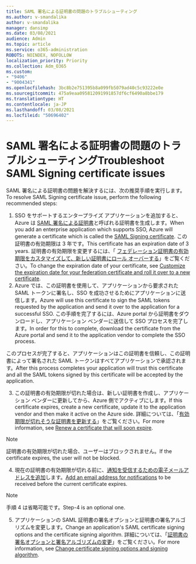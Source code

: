 ```yaml
---
title: SAML 署名による証明書の問題のトラブルシューティング
ms.author: v-smandalika
author: v-smandalika
manager: dansimp
ms.date: 03/08/2021
audience: Admin
ms.topic: article
ms.service: o365-administration
ROBOTS: NOINDEX, NOFOLLOW
localization_priority: Priority
ms.collection: Adm_O365
ms.custom:
- "9406"
- "9004341"
ms.openlocfilehash: 3bc8b2e751395b8a099fb5079ad40c5c93222e0e
ms.sourcegitcommit: 475a9eaa095812091991857df6cf6490a8bbe179
ms.translationtype: HT
ms.contentlocale: ja-JP
ms.lasthandoff: 03/08/2021
ms.locfileid: "50696402"
---
```

# <a name="troubleshoot-saml-signing-certificate-issues"></a><span data-ttu-id="80bdf-102">SAML 署名による証明書の問題のトラブルシューティング</span><span class="sxs-lookup"><span data-stu-id="80bdf-102">Troubleshoot SAML Signing certificate issues</span></span>

<span data-ttu-id="80bdf-103">SAML 署名による証明書の問題を解決するには、次の推奨手順を実行します。</span><span class="sxs-lookup"><span data-stu-id="80bdf-103">To resolve SAML Signing certificate issue, perform the following recommended steps:</span></span>

1. <span data-ttu-id="80bdf-104">SSO をサポートするエンタープライズ アプリケーションを追加すると、Azure は [SAML 署名による証明書](https://docs.microsoft.com/azure/active-directory/manage-apps/manage-certificates-for-federated-single-sign-on#auto-generated-certificate-for-gallery-and-non-gallery-applications)と呼ばれる証明書を生成します。</span><span class="sxs-lookup"><span data-stu-id="80bdf-104">When you add an enterprise application which supports SSO, Azure will generate a certificate which is called the [SAML Signing certificate](https://docs.microsoft.com/azure/active-directory/manage-apps/manage-certificates-for-federated-single-sign-on#auto-generated-certificate-for-gallery-and-non-gallery-applications).</span></span> <span data-ttu-id="80bdf-105">この証明書の有効期限は 3 年です。</span><span class="sxs-lookup"><span data-stu-id="80bdf-105">This certificate has an expiration date of 3 years.</span></span> <span data-ttu-id="80bdf-106">証明書の有効期限を変更するには、「 [フェデレーション証明書の有効期限をカスタマイズして、新しい証明書にロール オーバーする](https://docs.microsoft.com/azure/active-directory/manage-apps/manage-certificates-for-federated-single-sign-on#customize-the-expiration-date-for-your-federation-certificate-and-roll-it-over-to-a-new-certificate)」をご覧ください。</span><span class="sxs-lookup"><span data-stu-id="80bdf-106">To change the expiration date of your certificate, see [Customize the expiration date for your federation certificate and roll it over to a new certificate](https://docs.microsoft.com/azure/active-directory/manage-apps/manage-certificates-for-federated-single-sign-on#customize-the-expiration-date-for-your-federation-certificate-and-roll-it-over-to-a-new-certificate).</span></span>
2. <span data-ttu-id="80bdf-107">Azure では、この証明書を使用して、アプリケーションから要求された SAML トークンに署名し、SSO を成功させるためにアプリケーションに送信します。</span><span class="sxs-lookup"><span data-stu-id="80bdf-107">Azure will use this certificate to sign the SAML tokens requested by the application and send it over to the application for a successful SSO.</span></span> <span data-ttu-id="80bdf-108">この手順を完了するには、Azure portal から証明書をダウンロードし、アプリケーション ベンダーに送信して SSO プロセスを完了します。</span><span class="sxs-lookup"><span data-stu-id="80bdf-108">In order for this to complete, download the certificate from the Azure portal and send it to the application vendor to complete the SSO process.</span></span>

<span data-ttu-id="80bdf-109">このプロセスが完了すると、アプリケーションはこの証明書を信頼し、この証明書によって署名された SAML トークンはすべてアプリケーションで承認されます。</span><span class="sxs-lookup"><span data-stu-id="80bdf-109">After this process completes your application will trust this certificate and all the SAML tokens signed by this certificate will be accepted by the application.</span></span>

3. <span data-ttu-id="80bdf-110">この証明書の有効期限が切れた場合は、新しい証明書を作成し、アプリケーション ベンダーに更新してから、Azure 側でアクティブにします。</span><span class="sxs-lookup"><span data-stu-id="80bdf-110">If this certificate expires, create a new certificate, update it to the application vendor and then make it active on the Azure side.</span></span> <span data-ttu-id="80bdf-111">詳細については、「[有効期限が切れそうな証明書を更新する](https://docs.microsoft.com/azure/active-directory/manage-apps/manage-certificates-for-federated-single-sign-on#renew-a-certificate-that-will-soon-expire)」をご覧ください。</span><span class="sxs-lookup"><span data-stu-id="80bdf-111">For more information, see [Renew a certificate that will soon expire](https://docs.microsoft.com/azure/active-directory/manage-apps/manage-certificates-for-federated-single-sign-on#renew-a-certificate-that-will-soon-expire).</span></span>

> [!NOTE]
> <span data-ttu-id="80bdf-112">証明書の有効期限が切れた場合、ユーザーはブロックされません。</span><span class="sxs-lookup"><span data-stu-id="80bdf-112">If the certificate expires, the user will not be blocked.</span></span>

4. <span data-ttu-id="80bdf-113">現在の証明書の有効期限が切れる前に、[通知を受信するための電子メールアドレスを追加](https://docs.microsoft.com/azure/active-directory/manage-apps/manage-certificates-for-federated-single-sign-on#add-email-notification-addresses-for-certificate-expiration)します。</span><span class="sxs-lookup"><span data-stu-id="80bdf-113">[Add an email address for notifications](https://docs.microsoft.com/azure/active-directory/manage-apps/manage-certificates-for-federated-single-sign-on#add-email-notification-addresses-for-certificate-expiration) to be received before the current certificate expires.</span></span>

> [!NOTE]
> <span data-ttu-id="80bdf-114">手順 4 は省略可能です。</span><span class="sxs-lookup"><span data-stu-id="80bdf-114">Step-4 is an optional one.</span></span>

5. <span data-ttu-id="80bdf-115">アプリケーションの SAML 証明書の署名オプションと証明書の署名アルゴリズムを変更します。</span><span class="sxs-lookup"><span data-stu-id="80bdf-115">Change an application's SAML certificate signing options and the certificate signing algorithm.</span></span> <span data-ttu-id="80bdf-116">詳細については、「[証明書の署名オプションと署名アルゴリズムの変更](https://docs.microsoft.com/azure/active-directory/manage-apps/certificate-signing-options)」をご覧ください。</span><span class="sxs-lookup"><span data-stu-id="80bdf-116">For more information, see [Change certificate signing options and signing algorithm](https://docs.microsoft.com/azure/active-directory/manage-apps/certificate-signing-options).</span></span>

